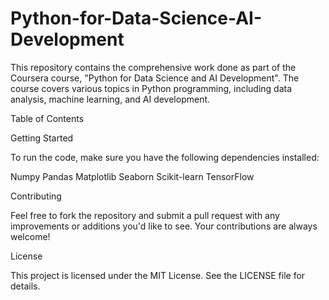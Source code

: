 # Python-for-Data-Science-AI-Development
This repository contains the comprehensive work done as part of the Coursera course, "Python for Data Science and AI Development". The course covers various topics in Python programming, including data analysis, machine learning, and AI development.

Table of Contents



Getting Started

To run the code, make sure you have the following dependencies installed:

Numpy
Pandas
Matplotlib
Seaborn
Scikit-learn
TensorFlow

Contributing

Feel free to fork the repository and submit a pull request with any improvements or additions you'd like to see. Your contributions are always welcome!

License

This project is licensed under the MIT License. See the LICENSE file for details.
